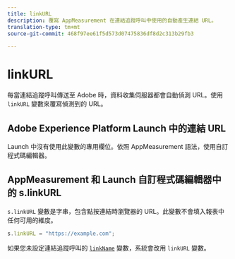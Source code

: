 ```yaml
---
title: linkURL
description: 覆寫 AppMeasurement 在連結追蹤呼叫中使用的自動產生連結 URL。
translation-type: tm+mt
source-git-commit: 468f97ee61f5d573d07475836df8d2c313b29fb3

---
```



# linkURL

每當連結追蹤呼叫傳送至 Adobe 時，資料收集伺服器都會自動偵測 URL。使用 `linkURL` 變數來覆寫偵測到的 URL。

## Adobe Experience Platform Launch 中的連結 URL

Launch 中沒有使用此變數的專用欄位。依照 AppMeasurement 語法，使用自訂程式碼編輯器。

## AppMeasurement 和 Launch 自訂程式碼編輯器中的 s.linkURL

`s.linkURL` 變數是字串，包含點按連結時瀏覽器的 URL。此變數不會填入報表中任何可用的維度。

```js
s.linkURL = "https://example.com";
```

如果您未設定連結追蹤呼叫的 [`linkName`](linkname.md) 變數，系統會改用 `linkURL` 變數。
